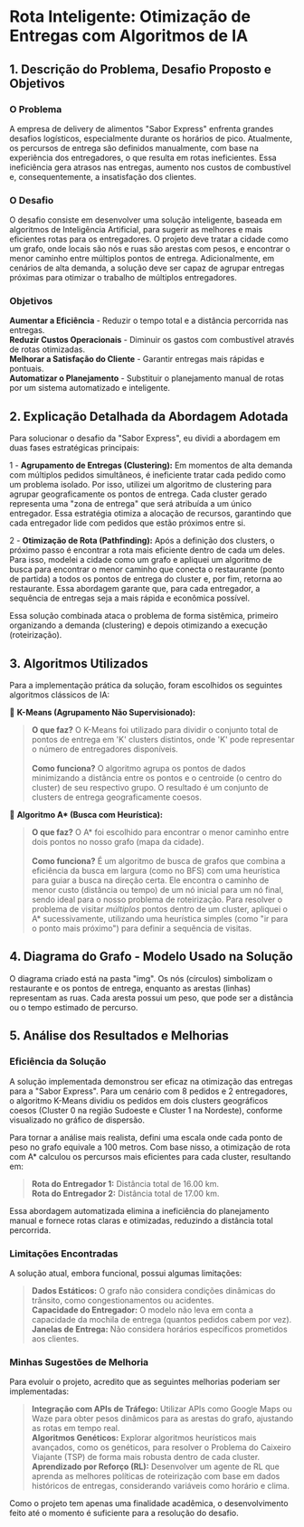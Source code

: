 # Rota Inteligente: Otimização de Entregas com Algoritmos de IA

## 1. Descrição do Problema, Desafio Proposto e Objetivos

### O Problema

A empresa de delivery de alimentos "Sabor Express" enfrenta grandes desafios logísticos, especialmente durante os horários de pico. Atualmente, os percursos de entrega são definidos manualmente, com base na experiência dos entregadores, o que resulta em rotas ineficientes. Essa ineficiência gera atrasos nas entregas, aumento nos custos de combustível e, consequentemente, a insatisfação dos clientes.

### O Desafio

O desafio consiste em desenvolver uma solução inteligente, baseada em algoritmos de Inteligência Artificial, para sugerir as melhores e mais eficientes rotas para os entregadores. O projeto deve tratar a cidade como um grafo, onde locais são nós e ruas são arestas com pesos, e encontrar o menor caminho entre múltiplos pontos de entrega. Adicionalmente, em cenários de alta demanda, a solução deve ser capaz de agrupar entregas próximas para otimizar o trabalho de múltiplos entregadores.

### Objetivos

**Aumentar a Eficiência** - Reduzir o tempo total e a distância percorrida nas entregas. </br>
**Reduzir Custos Operacionais** - Diminuir os gastos com combustível através de rotas otimizadas.</br>
**Melhorar a Satisfação do Cliente** - Garantir entregas mais rápidas e pontuais.</br>
**Automatizar o Planejamento** - Substituir o planejamento manual de rotas por um sistema automatizado e inteligente.</br>

## 2. Explicação Detalhada da Abordagem Adotada

Para solucionar o desafio da "Sabor Express", eu dividi a abordagem em duas fases estratégicas principais:

1 - **Agrupamento de Entregas (Clustering):** Em momentos de alta demanda com múltiplos pedidos simultâneos, é ineficiente tratar cada pedido como um problema isolado. Por isso, utilizei um algoritmo de clustering para agrupar geograficamente os pontos de entrega. Cada cluster gerado representa uma "zona de entrega" que será atribuída a um único entregador. Essa estratégia otimiza a alocação de recursos, garantindo que cada entregador lide com pedidos que estão próximos entre si.</br>

2 - **Otimização de Rota (Pathfinding):** Após a definição dos clusters, o próximo passo é encontrar a rota mais eficiente dentro de cada um deles. Para isso, modelei a cidade como um grafo e apliquei um algoritmo de busca para encontrar o menor caminho que conecta o restaurante (ponto de partida) a todos os pontos de entrega do cluster e, por fim, retorna ao restaurante. Essa abordagem garante que, para cada entregador, a sequência de entregas seja a mais rápida e econômica possível.</br>

Essa solução combinada ataca o problema de forma sistêmica, primeiro organizando a demanda (clustering) e depois otimizando a execução (roteirização).

## 3. Algoritmos Utilizados

Para a implementação prática da solução, foram escolhidos os seguintes algoritmos clássicos de IA:

🔵 **K-Means (Agrupamento Não Supervisionado):**</br>

> **O que faz?** O K-Means foi utilizado para dividir o conjunto total de pontos de entrega em 'K' clusters distintos, onde 'K' pode representar o número de entregadores disponíveis. </br></br>
> **Como funciona?** O algoritmo agrupa os pontos de dados minimizando a distância entre os pontos e o centroide (o centro do cluster) de seu respectivo grupo. O resultado é um conjunto de clusters de entrega geograficamente coesos. </br>

🔵 **Algoritmo A\* (Busca com Heurística):**

> **O que faz?** O A* foi escolhido para encontrar o menor caminho entre dois pontos no nosso grafo (mapa da cidade). </br></br>
> **Como funciona?** É um algoritmo de busca de grafos que combina a eficiência da busca em largura (como no BFS) com uma heurística para guiar a busca na direção certa. Ele encontra o caminho de menor custo (distância ou tempo) de um nó inicial para um nó final, sendo ideal para o nosso problema de roteirização. Para resolver o problema de visitar *múltiplos* pontos dentro de um cluster, apliquei o A* sucessivamente, utilizando uma heurística simples (como "ir para o ponto mais próximo") para definir a sequência de visitas. </br>

## 4. Diagrama do Grafo - Modelo Usado na Solução

O diagrama criado está na pasta "img". Os nós (círculos) simbolizam o restaurante e os pontos de entrega, enquanto as arestas (linhas) representam as ruas. Cada aresta possui um peso, que pode ser a distância ou o tempo estimado de percurso.

## 5. Análise dos Resultados e Melhorias

### Eficiência da Solução

A solução implementada demonstrou ser eficaz na otimização das entregas para a "Sabor Express". Para um cenário com 8 pedidos e 2 entregadores, o algoritmo K-Means dividiu os pedidos em dois clusters geográficos coesos (Cluster 0 na região Sudoeste e Cluster 1 na Nordeste), conforme visualizado no gráfico de dispersão.

Para tornar a análise mais realista, defini uma escala onde cada ponto de peso no grafo equivale a 100 metros. Com base nisso, a otimização de rota com A* calculou os percursos mais eficientes para cada cluster, resultando em:

> **Rota do Entregador 1:** Distância total de 16.00 km.</br>
> **Rota do Entregador 2:** Distância total de 17.00 km.</br>

Essa abordagem automatizada elimina a ineficiência do planejamento manual e fornece rotas claras e otimizadas, reduzindo a distância total percorrida.

### Limitações Encontradas

A solução atual, embora funcional, possui algumas limitações:

> **Dados Estáticos:** O grafo não considera condições dinâmicas do trânsito, como congestionamentos ou acidentes.</br>
> **Capacidade do Entregador:** O modelo não leva em conta a capacidade da mochila de entrega (quantos pedidos cabem por vez).</br>
> **Janelas de Entrega:** Não considera horários específicos prometidos aos clientes.</br>

### Minhas Sugestões de Melhoria

Para evoluir o projeto, acredito que as seguintes melhorias poderiam ser implementadas:

> **Integração com APIs de Tráfego:** Utilizar APIs como Google Maps ou Waze para obter pesos dinâmicos para as arestas do grafo, ajustando as rotas em tempo real.</br>
> **Algoritmos Genéticos:** Explorar algoritmos heurísticos mais avançados, como os genéticos, para resolver o Problema do Caixeiro Viajante (TSP) de forma mais robusta dentro de cada cluster.</br>
> **Aprendizado por Reforço (RL):** Desenvolver um agente de RL que aprenda as melhores políticas de roteirização com base em dados históricos de entregas, considerando variáveis como horário e clima.</br>

Como o projeto tem apenas uma finalidade acadêmica, o desenvolvimento feito até o momento é suficiente para a resolução do desafio.


